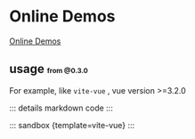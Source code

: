 # Online Demos

[Online Demos](https://sandpack-vue3.js-bridge.com/?path=/story/presets-template--vite-vue)

## usage <small style="font-size: 12px; color: var(--vp-c-green);">from @0.3.0</small>

For example, like `vite-vue` , vue version >=3.2.0

<script setup>
import viteVue from '../codes/vite-templates/vite-vue.ts';
</script>

::: details markdown code
<CodePanel :value="viteVue" />
:::

::: sandbox {template=vite-vue}
:::
